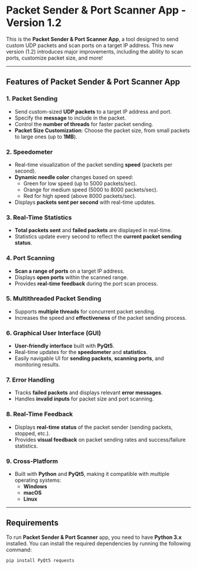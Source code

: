 # Packet Sender & Port Scanner App - **Version 1.2**

This is the **Packet Sender & Port Scanner App**, a tool designed to send custom UDP packets and scan ports on a target IP address. This new version (1.2) introduces major improvements, including the ability to scan ports, customize packet size, and more!

---

## Features of Packet Sender & Port Scanner App

### 1. **Packet Sending**
- Send custom-sized **UDP packets** to a target IP address and port.
- Specify the **message** to include in the packet.
- Control the **number of threads** for faster packet sending.
- **Packet Size Customization**: Choose the packet size, from small packets to large ones (up to **1MB**).

### 2. **Speedometer**
- Real-time visualization of the packet sending **speed** (packets per second).
- **Dynamic needle color** changes based on speed:
  - Green for low speed (up to 5000 packets/sec).
  - Orange for medium speed (5000 to 8000 packets/sec).
  - Red for high speed (above 8000 packets/sec).
- Displays **packets sent per second** with real-time updates.

### 3. **Real-Time Statistics**
- **Total packets sent** and **failed packets** are displayed in real-time.
- Statistics update every second to reflect the **current packet sending status**.

### 4. **Port Scanning**
- **Scan a range of ports** on a target IP address.
- Displays **open ports** within the scanned range.
- Provides **real-time feedback** during the port scan process.

### 5. **Multithreaded Packet Sending**
- Supports **multiple threads** for concurrent packet sending.
- Increases the speed and **effectiveness** of the packet sending process.

### 6. **Graphical User Interface (GUI)**
- **User-friendly interface** built with **PyQt5**.
- Real-time updates for the **speedometer** and **statistics**.
- Easily navigable UI for **sending packets**, **scanning ports**, and monitoring results.

### 7. **Error Handling**
- Tracks **failed packets** and displays relevant **error messages**.
- Handles **invalid inputs** for packet size and port scanning.

### 8. **Real-Time Feedback**
- Displays **real-time status** of the packet sender (sending packets, stopped, etc.).
- Provides **visual feedback** on packet sending rates and success/failure statistics.

### 9. **Cross-Platform**
- Built with **Python** and **PyQt5**, making it compatible with multiple operating systems:
  - **Windows**
  - **macOS**
  - **Linux**

---

## Requirements

To run **Packet Sender & Port Scanner** app, you need to have **Python 3.x** installed. You can install the required dependencies by running the following command:

```bash
pip install PyQt5 requests
